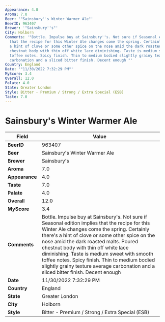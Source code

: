 ```yaml
---
Appearance: 4.0
Aroma: 7.0
Beer: '"Sainsbury''s Winter Warmer Ale"'
BeerID: 963407
Brewer: '"Sainsbury''s"'
City: Holborn
Comments: '"Bottle. Impulse buy at Sainsbury''s. Not sure if Seasonal edition implies
  that the recipe for this Winter Ale changes come the spring. Certainly there''s
  a hint of clove or some other spice on the nose amid the dark roasted malts. Poured
  chestnut body with thin off white lace diminishing. Taste is medium sweet with smooth
  toffee notes. Spicy finish. Thin to medium bodied slightly grainy texture average
  carbonation and a sliced bitter finish. Decent enough "'
Country: England
Date: '"11/30/2022 7:32:29 PM"'
MyScore: 3.4
Overall: 12.0
Palate: 4.0
State: Greater London
Style: Bitter - Premium / Strong / Extra Special (ESB)
Taste: 7.0
---
```


# Sainsbury's Winter Warmer Ale

| Field         | Value |
|---------------|-------|
| **BeerID** | 963407 |
| **Beer** | Sainsbury's Winter Warmer Ale |
| **Brewer** | Sainsbury's |
| **Aroma** | 7.0 |
| **Appearance** | 4.0 |
| **Taste** | 7.0 |
| **Palate** | 4.0 |
| **Overall** | 12.0 |
| **MyScore** | 3.4 |
| **Comments** | Bottle. Impulse buy at Sainsbury's. Not sure if Seasonal edition implies that the recipe for this Winter Ale changes come the spring. Certainly there's a hint of clove or some other spice on the nose amid the dark roasted malts. Poured chestnut body with thin off white lace diminishing. Taste is medium sweet with smooth toffee notes. Spicy finish. Thin to medium bodied slightly grainy texture average carbonation and a sliced bitter finish. Decent enough  |
| **Date** | 11/30/2022 7:32:29 PM |
| **Country** | England |
| **State** | Greater London |
| **City** | Holborn |
| **Style** | Bitter - Premium / Strong / Extra Special (ESB) |
